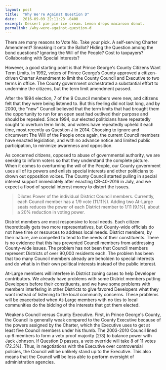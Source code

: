 ```yaml
---
layout: post
title:  "Why We're Against Question D"
date:   2016-09-09 22:11:23 -0400
excerpt: Dessert pie pie ice cream. Lemon drops macaroon donut.
permalink: /why-were-against-question-d
---
```

There are many reasons to Vote No. Take your pick. A self-serving Charter Amendment? Sneaking it onto the Ballot? Hiding the Question among the bond questions? Ignoring the Will of the People? Cost to taxpayers? Collaborating with Special Interests?

However, a good starting point is that Prince George's County Citizens Want Term Limits. In 1992, voters of Prince George’s County approved a citizen-driven Charter Amendment to limit the County Council and Executive to two terms in office. The County government orchestrated a substantial effort to undermine the citizens, but the term limit amendment passed.

After the 1994 election, 7 of the 9 Council members were new, and citizens felt that they were being listened to. But this feeling did not last long, and by 2000, the "new" Council believed that the term limits that had brought them the opportunity to run for an open seat had outlived their purpose and should be repealed. Since 1994, our elected politicians have repeatedly sought to overturn term limits, and voters have repeatedly upheld it each time, most recently as Question J in 2014.
Choosing to ignore and circumvent The Will of the People once again, the current Council members have enacted legislation, and with no advance notice and limited public participation, to minimize awareness and opposition.

As concerned citizens, opposed to abuse of governmental authority, we are seeking to inform voters so that they understand the complete picture. When it comes to overturning the will of the People, our County government uses all of its powers and enlists special interests and other politicians to drown out opposition voices. The County Council started pulling in special interest support immediately after enacting CB-40-2016 in July, and we expect a flood of special interest money to distort the issues.


<blockquote><p>Dilutes Power of the individual District Council members. Currently, each Council member has a 1/9 vote (11.11%). Adding two At-Large seats reduces the power of each District member to 1/11 (9.1%), about a 20% reduction in voting power.</p></blockquote>

District members are most responsive to local needs. Each citizen theoretically gets two more representatives, but County-wide officials do not have time or resources to address local needs. District members, by their nature, are compelled to tend to the needs of their constituents. There is no evidence that this has prevented Council members from addressing County-wide issues. The problem has not been that Council members represent Districts of over 90,000 residents each. The problem has been that too many Council members already are beholden to special interests and do what is in their own political interests instead of the public interest.

At-Large members will interfere in District zoning cases to help Developer contributors. We already have problems with some District members putting Developers before their constituents, and we have some problems with members interfering in other Districts to give favored Developers what they want instead of listening to the local community concerns. These problems will be exacerbated when At-Large members with no ties to local communities do the bidding of the interests that got them elected.

Weakens Council versus County Executive. First, in Prince George's County, the Council is generally weak compared to the County Executive because of the powers assigned by the Charter, which the Executive uses to get at least five Council members under his thumb. The 2003-2010 Council lined up 6 members to form a veto proof majority (2/3) to balance power with Jack Johnson. If Question D passes, a veto override will take 8 of 11 votes (72.3%). Thus, in negotiations with the Executive over controversial policies, the Council will be unlikely stand up to the Executive. This also means that the Council will be less able to perform oversight of administration agencies.
